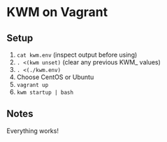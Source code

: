 # KWM on Vagrant

## Setup
1. `cat kwm.env` (inspect output before using)
2. `. <(kwm unset)` (clear any previous KWM_ values)
3. `. <(./kwm.env)`
4. Choose CentOS or Ubuntu
5. `vagrant up`
6. `kwm startup | bash`

## Notes
Everything works!
